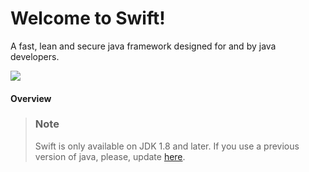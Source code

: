 # Welcome to Swift!
A fast, lean and secure java framework designed for and by java developers.

[![](https://jitpack.io/v/computer-engineering-uniovi/NSXMLParser.svg)](https://jitpack.io/#computer-engineering-uniovi/NSXMLParser)

#### Overview


> ### Note
> Swift is only available on JDK 1.8 and later. If you use a previous version of java, please, update [here](http://www.oracle.com/technetwork/java/javase/overview/index.html).

